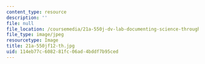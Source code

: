 ```yaml
---
content_type: resource
description: ''
file: null
file_location: /coursemedia/21a-550j-dv-lab-documenting-science-through-video-and-new-media-fall-2012/114eb77c608281fc06ad4bddf7b95ced_21a-550jf12-th.jpg
file_type: image/jpeg
resourcetype: Image
title: 21a-550jf12-th.jpg
uid: 114eb77c-6082-81fc-06ad-4bddf7b95ced
---
```

